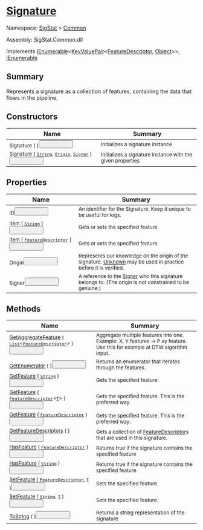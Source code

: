 # [Signature](./Signature.md)

Namespace: [SigStat]() > [Common](./README.md)

Assembly: SigStat.Common.dll

Implements [IEnumerable](https://docs.microsoft.com/en-us/dotnet/api/System.Collections.Generic.IEnumerable-1)\<[KeyValuePair](https://docs.microsoft.com/en-us/dotnet/api/System.Collections.Generic.KeyValuePair-2)\<[FeatureDescriptor](./FeatureDescriptor.md), [Object](https://docs.microsoft.com/en-us/dotnet/api/System.Object)>>, [IEnumerable](https://docs.microsoft.com/en-us/dotnet/api/System.Collections.IEnumerable)

## Summary
Represents a signature as a collection of features, containing the data that flows in the pipeline.

## Constructors

| Name | Summary | 
| --- | --- | 
| <sub>Signature (  )</sub><button style="pointer-events: none;">&nbsp;&nbsp;&nbsp;&nbsp;&nbsp;&nbsp;&nbsp;&nbsp;&nbsp;&nbsp;&nbsp;&nbsp;&nbsp;&nbsp;&nbsp;&nbsp;&nbsp;&nbsp;&nbsp;&nbsp;| <sub>Initializes a signature instance</sub>| <br>
| <sub>Signature ( [`String`](https://docs.microsoft.com/en-us/dotnet/api/System.String), [`Origin`](./Origin.md), [`Signer`](./Signer.md) )</sub><button style="pointer-events: none;">&nbsp;&nbsp;&nbsp;&nbsp;&nbsp;&nbsp;&nbsp;&nbsp;&nbsp;&nbsp;&nbsp;&nbsp;&nbsp;&nbsp;&nbsp;&nbsp;&nbsp;&nbsp;&nbsp;&nbsp;| <sub>Initializes a signature instance with the given properties</sub>| <br>


## Properties

| Name | Summary | 
| --- | --- | 
| <sub>ID</sub><button style="pointer-events: none;">&nbsp;&nbsp;&nbsp;&nbsp;&nbsp;&nbsp;&nbsp;&nbsp;&nbsp;&nbsp;&nbsp;&nbsp;&nbsp;&nbsp;&nbsp;&nbsp;&nbsp;&nbsp;&nbsp;&nbsp;| <sub>An identifier for the Signature. Keep it unique to be useful for logs.</sub>| <br>
| <sub>Item [ [`String`](https://docs.microsoft.com/en-us/dotnet/api/System.String) ]</sub><button style="pointer-events: none;">&nbsp;&nbsp;&nbsp;&nbsp;&nbsp;&nbsp;&nbsp;&nbsp;&nbsp;&nbsp;&nbsp;&nbsp;&nbsp;&nbsp;&nbsp;&nbsp;&nbsp;&nbsp;&nbsp;&nbsp;| <sub>Gets or sets the specified feature.</sub>| <br>
| <sub>Item [ [`FeatureDescriptor`](./FeatureDescriptor.md) ]</sub><button style="pointer-events: none;">&nbsp;&nbsp;&nbsp;&nbsp;&nbsp;&nbsp;&nbsp;&nbsp;&nbsp;&nbsp;&nbsp;&nbsp;&nbsp;&nbsp;&nbsp;&nbsp;&nbsp;&nbsp;&nbsp;&nbsp;| <sub>Gets or sets the specified feature.</sub>| <br>
| <sub>Origin</sub><button style="pointer-events: none;">&nbsp;&nbsp;&nbsp;&nbsp;&nbsp;&nbsp;&nbsp;&nbsp;&nbsp;&nbsp;&nbsp;&nbsp;&nbsp;&nbsp;&nbsp;&nbsp;&nbsp;&nbsp;&nbsp;&nbsp;| <sub>Represents our knowledge on the origin of the signature. [Unknown](https://github.com/hargitomi97/sigstat/blob/master/docs/md/SigStat/Common/Origin.md) may be used in practice before it is verified.</sub>| <br>
| <sub>Signer</sub><button style="pointer-events: none;">&nbsp;&nbsp;&nbsp;&nbsp;&nbsp;&nbsp;&nbsp;&nbsp;&nbsp;&nbsp;&nbsp;&nbsp;&nbsp;&nbsp;&nbsp;&nbsp;&nbsp;&nbsp;&nbsp;&nbsp;| <sub>A reference to the [Signer](https://github.com/hargitomi97/sigstat/blob/master/docs/md/SigStat/Common/Signer.md) who this signature belongs to. (The origin is not constrained to be genuine.)</sub>| <br>


## Methods

| Name | Summary | 
| --- | --- | 
| <sub>[GetAggregateFeature](./Methods/Signature-100663444.md) ( [`List`](https://docs.microsoft.com/en-us/dotnet/api/System.Collections.Generic.List-1)\<[`FeatureDescriptor`](./FeatureDescriptor.md)> )</sub><button style="pointer-events: none;">&nbsp;&nbsp;&nbsp;&nbsp;&nbsp;&nbsp;&nbsp;&nbsp;&nbsp;&nbsp;&nbsp;&nbsp;&nbsp;&nbsp;&nbsp;&nbsp;&nbsp;&nbsp;&nbsp;&nbsp;| <sub>Aggregate multiple features into one. Example: X, Y features -&gt; P.xy feature.  Use this for example at DTW algorithm input.</sub>| <br>
| <sub>[GetEnumerator](./Methods/Signature-100663448.md) (  )</sub><button style="pointer-events: none;">&nbsp;&nbsp;&nbsp;&nbsp;&nbsp;&nbsp;&nbsp;&nbsp;&nbsp;&nbsp;&nbsp;&nbsp;&nbsp;&nbsp;&nbsp;&nbsp;&nbsp;&nbsp;&nbsp;&nbsp;| <sub>Returns an enumerator that iterates through the features.</sub>| <br>
| <sub>[GetFeature](./Methods/Signature-100663438.md) ( [`String`](https://docs.microsoft.com/en-us/dotnet/api/System.String) )</sub><button style="pointer-events: none;">&nbsp;&nbsp;&nbsp;&nbsp;&nbsp;&nbsp;&nbsp;&nbsp;&nbsp;&nbsp;&nbsp;&nbsp;&nbsp;&nbsp;&nbsp;&nbsp;&nbsp;&nbsp;&nbsp;&nbsp;| <sub>Gets the specified feature.</sub>| <br>
| <sub>[GetFeature](./Methods/Signature-100663439.md) ( [`FeatureDescriptor`](./FeatureDescriptor-1.md)\<[`T`](./Signature.md)> )</sub><button style="pointer-events: none;">&nbsp;&nbsp;&nbsp;&nbsp;&nbsp;&nbsp;&nbsp;&nbsp;&nbsp;&nbsp;&nbsp;&nbsp;&nbsp;&nbsp;&nbsp;&nbsp;&nbsp;&nbsp;&nbsp;&nbsp;| <sub>Gets the specified feature. This is the preferred way.</sub>| <br>
| <sub>[GetFeature](./Methods/Signature-100663440.md) ( [`FeatureDescriptor`](./FeatureDescriptor.md) )</sub><button style="pointer-events: none;">&nbsp;&nbsp;&nbsp;&nbsp;&nbsp;&nbsp;&nbsp;&nbsp;&nbsp;&nbsp;&nbsp;&nbsp;&nbsp;&nbsp;&nbsp;&nbsp;&nbsp;&nbsp;&nbsp;&nbsp;| <sub>Gets the specified feature. This is the preferred way.</sub>| <br>
| <sub>[GetFeatureDescriptors](./Methods/Signature-100663441.md) (  )</sub><button style="pointer-events: none;">&nbsp;&nbsp;&nbsp;&nbsp;&nbsp;&nbsp;&nbsp;&nbsp;&nbsp;&nbsp;&nbsp;&nbsp;&nbsp;&nbsp;&nbsp;&nbsp;&nbsp;&nbsp;&nbsp;&nbsp;| <sub>Gets a collection of [FeatureDescriptor](https://github.com/hargitomi97/sigstat/blob/master/docs/md/SigStat/Common/FeatureDescriptor.md)s that are used in this signature.</sub>| <br>
| <sub>[HasFeature](./Methods/Signature-100663445.md) ( [`FeatureDescriptor`](./FeatureDescriptor.md) )</sub><button style="pointer-events: none;">&nbsp;&nbsp;&nbsp;&nbsp;&nbsp;&nbsp;&nbsp;&nbsp;&nbsp;&nbsp;&nbsp;&nbsp;&nbsp;&nbsp;&nbsp;&nbsp;&nbsp;&nbsp;&nbsp;&nbsp;| <sub>Returns true if the signature contains the specified feature</sub>| <br>
| <sub>[HasFeature](./Methods/Signature-100663446.md) ( [`String`](https://docs.microsoft.com/en-us/dotnet/api/System.String) )</sub><button style="pointer-events: none;">&nbsp;&nbsp;&nbsp;&nbsp;&nbsp;&nbsp;&nbsp;&nbsp;&nbsp;&nbsp;&nbsp;&nbsp;&nbsp;&nbsp;&nbsp;&nbsp;&nbsp;&nbsp;&nbsp;&nbsp;| <sub>Returns true if the signature contains the specified feature</sub>| <br>
| <sub>[SetFeature](./Methods/Signature-100663442.md) ( [`FeatureDescriptor`](./FeatureDescriptor.md), [`T`](./Signature.md) )</sub><button style="pointer-events: none;">&nbsp;&nbsp;&nbsp;&nbsp;&nbsp;&nbsp;&nbsp;&nbsp;&nbsp;&nbsp;&nbsp;&nbsp;&nbsp;&nbsp;&nbsp;&nbsp;&nbsp;&nbsp;&nbsp;&nbsp;| <sub>Sets the specified feature.</sub>| <br>
| <sub>[SetFeature](./Methods/Signature-100663443.md) ( [`String`](https://docs.microsoft.com/en-us/dotnet/api/System.String), [`T`](./Signature.md) )</sub><button style="pointer-events: none;">&nbsp;&nbsp;&nbsp;&nbsp;&nbsp;&nbsp;&nbsp;&nbsp;&nbsp;&nbsp;&nbsp;&nbsp;&nbsp;&nbsp;&nbsp;&nbsp;&nbsp;&nbsp;&nbsp;&nbsp;| <sub>Sets the specified feature.</sub>| <br>
| <sub>[ToString](./Methods/Signature-100663447.md) (  )</sub><button style="pointer-events: none;">&nbsp;&nbsp;&nbsp;&nbsp;&nbsp;&nbsp;&nbsp;&nbsp;&nbsp;&nbsp;&nbsp;&nbsp;&nbsp;&nbsp;&nbsp;&nbsp;&nbsp;&nbsp;&nbsp;&nbsp;| <sub>Returns a string representation of the signature</sub>| <br>


